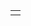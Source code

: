 <!DOCTYPE html>
<html lang="en">
<head>
    <meta charset="UTF-8">
    <title>Document</title>
    <link rel="stylesheet" href="task4.css">
</head>
<body>
    <div class="wrap">
        <table>
        <tr>
            <td>
                <div class="center">
            </div>
            </td>
        </tr>
        </table>
    </div>
    
</body>
</html>